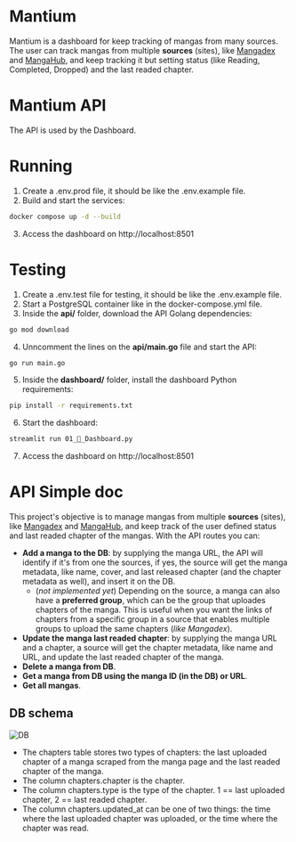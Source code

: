 # Mantium
Mantium is a dashboard for keep tracking of mangas from many sources. The user can track mangas from multiple **sources** (sites), like [Mangadex](mangadex.org) and [MangaHub](mangahub.io), and keep tracking it but setting status (like Reading, Completed, Dropped) and the last readed chapter.

# Mantium API
The API is used by the Dashboard.

# Running
1. Create a .env.prod file, it should be like the .env.example file.
2. Build and start the services:
```sh
docker compose up -d --build
```
3. Access the dashboard on http://localhost:8501

# Testing
1. Create a .env.test file for testing, it should be like the .env.example file.
2. Start a PostgreSQL container like in the docker-compose.yml file.
3. Inside the **api/** folder, download the API Golang dependencies:
```sh
go mod download
```
4. Unncomment the lines on the **api/main.go** file and start the API:
```sh
go run main.go
```
5. Inside the **dashboard/** folder, install the dashboard Python requirements:
```sh
pip install -r requirements.txt
```
6. Start the dashboard:
```sh
streamlit run 01_📖_Dashboard.py
```
7. Access the dashboard on http://localhost:8501


# API Simple doc
This project's objective is to manage mangas from multiple **sources** (sites), like [Mangadex](https://mangadex.org) and [MangaHub](mangahub.io), and keep track of the user defined status and last readed chapter of the mangas.
With the API routes you can:
- **Add a manga to the DB**: by supplying the manga URL, the API will identify if it's from one the sources, if yes, the source will get the manga metadata, like name, cover, and last released chapter (and the chapter metadata as well), and insert it on the DB.
  - (_not implemented yet_) Depending on the source, a manga can also have a **preferred group**, which can be the group that uploades chapters of the manga. This is useful when you want the links of chapters from a specific group in a source that enables multiple groups to upload the same chapters (_like Mangadex_).
- **Update the manga last readed chapter**: by supplying the manga URL and a chapter, a source will get the chapter metadata, like name and URL, and update the last readed chapter of the manga.
- **Delete a manga from DB**.
- **Get a manga from DB using the manga ID (in the DB) or URL**.
- **Get all mangas**.

## DB schema
![DB](https://github.com/diogovalentte/manga-dashboard-api/assets/49578155/45764965-9fc9-4b76-b1a2-a3b4742ab0b1)
- The chapters table stores two types of chapters: the last uploaded chapter of a manga scraped from the manga page and the last readed chapter of the manga.
- The column chapters.chapter is the chapter.
- The column chapters.type is the type of the chapter. 1 == last uploaded chapter, 2 == last readed chapter.
- The column chapters.updated_at can be one of two things: the time where the last uploaded chapter was uploaded, or the time where the chapter was read.
